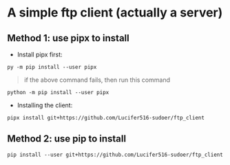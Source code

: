 # A simple ftp client (actually a server)


## Method 1: use pipx to install

- Install pipx first:
```shell
py -m pip install --user pipx
```
> if the above command fails, then run this command
```shell
python -m pip install --user pipx
``` 
- Installing the client:
```shell
pipx install git+https://github.com/Lucifer516-sudoer/ftp_client        
```


## Method 2: use pip to install

```shell
pip install --user git+https://github.com/Lucifer516-sudoer/ftp_client        
```